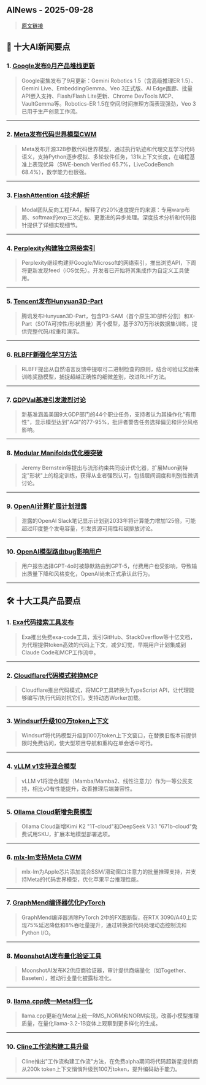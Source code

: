 ## AINews - 2025-09-28

> [原文链接](https://news.smol.ai/issues/25-09-26-not-much/)

## 📰 十大AI新闻要点

### 1. [Google发布9月产品堆栈更新](https://twitter.com/osanseviero/status/1971468195308712431)
> Google密集发布了9月更新：Gemini Robotics 1.5（含高级推理ER 1.5）、Gemini Live、EmbeddingGemma、Veo 3正式版、AI Edge画廊、批量API嵌入支持、Flash/Flash Lite更新、Chrome DevTools MCP、VaultGemma等。Robotics-ER 1.5在空间/时间推理方面表现强劲，Veo 3已用于生产创意工作流。

---

### 2. [Meta发布代码世界模型CWM](https://twitter.com/TheTuringPost/status/1971697629697659099)
> Meta发布开源32B参数代码世界模型，通过执行轨迹和代理交互学习代码语义，支持Python逐步模拟、多轮软件任务，131k上下文长度，在编程基准上表现优异（SWE-bench Verified 65.7%，LiveCodeBench 68.4%），数学能力也很强。

---

### 3. [FlashAttention 4技术解析](https://twitter.com/charles_irl/status/1971587871237898482)
> Modal团队反向工程FA4，解释了约20%速度提升的来源：专用warp布局、softmax的exp三次近似、更激进的异步处理。深度技术分析和代码指针提供了详细实现细节。

---

### 4. [Perplexity构建独立网络索引](https://twitter.com/AravSrinivas/status/1971438329460867413)
> Perplexity继续构建非Google/Microsoft的网络索引，推出浏览API，下周将更新发现feed（iOS优先）。开发者已开始将其集成作为自定义工具使用。

---

### 5. [Tencent发布Hunyuan3D-Part](https://twitter.com/TencentHunyuan/status/1971491034044694798)
> 腾讯发布Hunyuan3D-Part，包含P3-SAM（首个原生3D部件分割）和X-Part（SOTA可控性/形状质量）两个模型，基于370万形状数据集训练，提供完整代码/权重和演示。

---

### 6. [RLBFF新强化学习方法](https://twitter.com/iScienceLuvr/status/1971520102857408705)
> RLBFF提出从自然语言反馈中提取可二进制检查的原则，结合可验证奖励来训练奖励模型，捕捉超越正确性的细微差别，改进RLHF方法。

---

### 7. [GDPVal基准引发激烈讨论](https://twitter.com/Smol_AI/status/1971426804826267994)
> 新基准涵盖美国9大GDP部门的44个职业任务，支持者认为其操作化"有用性"，显示模型达到"AGI"的77-95%，批评者警告任务选择偏见和评分风格影响。

---

### 8. [Modular Manifolds优化器突破](https://twitter.com/thinkymachines/status/1971623409873244462)
> Jeremy Bernstein等提出与流形约束共同设计优化器，扩展Muon到特定"形状"上的稳定训练，获得从业者强烈认可，包括层间调度和判别性微调讨论。

---

### 9. [OpenAI计算扩展计划泄露](https://x.com/petergostev/status/1971620427039703465)
> 泄露的OpenAI Slack笔记显示计划到2033年将计算能力增加125倍，可能超过印度整个发电容量，引发资源可用性和碳排放讨论。

---

### 10. [OpenAI模型路由bug影响用户](https://www.reddit.com/r/ChatGPT/comments/1nqso2x/4o_glitch_report_it/)
> 用户报告选择GPT-4o时被静默路由到GPT-5，付费用户也受影响，导致输出质量下降和风格变化，OpenAI尚未正式承认此行为。

---

## 🛠️ 十大工具产品要点

### 1. [Exa代码搜索工具发布](https://x.com/ExaAILabs/status/1971264749062193588)
> Exa推出免费exa-code工具，索引GitHub、StackOverflow等十亿文档，为代理提供token高效的代码上下文，减少幻觉，早期用户计划集成到Claude Code和MCP工作流中。

---

### 2. [Cloudflare代码模式转换MCP](https://blog.cloudflare.com/code-mode/)
> Cloudflare推出代码模式，将MCP工具转换为TypeScript API，让代理能够编写/执行代码对抗它们，支持动态Worker加载。

---

### 3. [Windsurf升级100万token上下文](https://x.com/windsurf/status/1971665384735637848)
> Windsurf将代码模型升级到100万token上下文窗口，在替换旧版本前提供限时免费访问，使大型项目导航和重构在单会话中可行。

---

### 4. [vLLM v1支持混合模型](https://twitter.com/RedHat_AI/status/1971569727844876350)
> vLLM v1将混合模型（Mamba/Mamba2、线性注意力）作为一等公民支持，相比v0有性能提升，改善推理后端兼容性。

---

### 5. [Ollama Cloud新增免费模型](https://twitter.com/ollama/status/1971750071483167010)
> Ollama Cloud新增Kimi K2 "1T-cloud"和DeepSeek V3.1 "671b-cloud"免费试用SKU，扩展本地模型部署选项。

---

### 6. [mlx-lm支持Meta CWM](https://twitter.com/awnihannun/status/1971763001880670213)
> mlx-lm为Apple芯片添加混合SSM/滑动窗口注意力的批量推理支持，并支持Meta的代码世界模型，优化苹果平台推理性能。

---

### 7. [GraphMend编译器优化PyTorch](https://arxiv.org/abs/2509.16248)
> GraphMend编译器消除PyTorch 2中的FX图断裂，在RTX 3090/A40上实现75%延迟降低和8%吞吐量提升，通过转换源代码处理动态控制流和Python I/O。

---

### 8. [MoonshotAI发布量化验证工具](https://github.com/MoonshotAI/K2-Vendor-Verfier)
> MoonshotAI发布K2供应商验证器，审计提供商端量化（如Together、Baseten），推动行业量化披露标准化。

---

### 9. [llama.cpp统一Metal归一化](https://github.com/ggml-org/llama.cpp/pull/16220)
> llama.cpp更新在Metal上统一RMS_NORM和NORM实现，改善小模型推理质量，在量化llama-3.2-1B变体上观察到更多样化的生成。

---

### 10. [Cline工作流构建工具升级](https://twitter.com/cline/status/1971436086217122213)
> Cline推出"工作流构建工作流"方法，在免费alpha期间将代码超新星提供商从200k token上下文悄悄升级到100万token，提升编码助手能力。

---